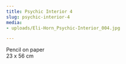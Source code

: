 ```yaml
---
title: Psychic Interior 4
slug: psychic-interior-4
media:
- uploads/Eli-Horn_Psychic-Interior_004.jpg

---
```

Pencil on paper  
23 x 56 cm